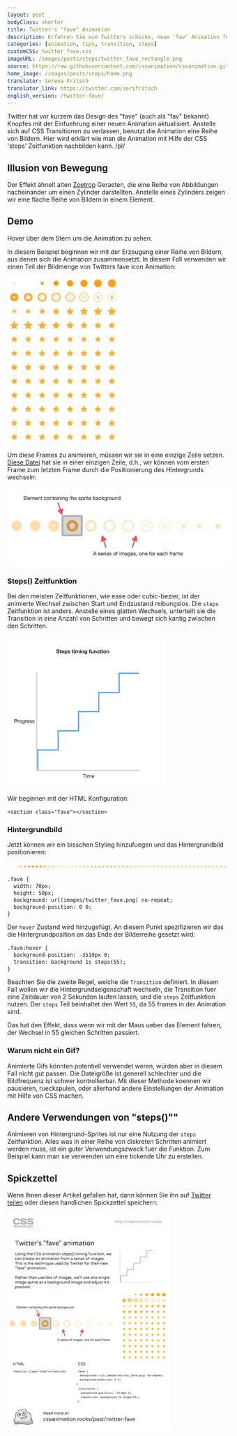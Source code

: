 ```yaml
---
layout: post
bodyClass: shorter
title: Twitter's "fave" Animation
description: Erfahren Sie wie Twitters schicke, neue 'fav' Animation funktioniert, mit Hilfe der CSS steps() Zeitfunktion.
categories: [animation, tips, transition, steps]
customCSS: twitter_fave.css
imageURL: /images/posts/steps/twitter_fave_rectangle.png
source: https://raw.githubusercontent.com/cssanimation/cssanimation.github.io/master/_posts/2015-01-17-twitter-fave.md
home_image: /images/posts/steps/home.png
translator: Serena Fritsch
translator_link: https://twitter.com/serifritsch
english_version: /twitter-fave/
---
```


Twitter hat vor kurzem das Design des "fave" (auch als "fav" bekannt) Knopfes mit der Einfuehrung einer neuen Animation aktualisiert. Anstelle sich auf CSS Transitionen zu verlassen, benutzt die Animation eine Reihe von Bildern. Hier wird erklärt wie man die Animation mit Hilfe der CSS 'steps' Zeitfunktion nachbilden kann.
/pl/

## Illusion von Bewegung

Der Effekt ähnelt alten [Zoetrop](https://de.wikipedia.org/wiki/Zoetrop) Geraeten, die eine Reihe von Abbildungen nacheinander um einen Zylinder darstellten. Anstelle eines Zylinders zeigen wir eine flache Reihe von Bildern in einem Element.

## Demo

Hover über dem Stern um die Animation zu sehen.

<section class="fave demo-container tap-to-activate"></section>

In diesem Beispiel beginnen wir mit der Erzeugung einer Reihe von Bildern, aus denen sich die Animation zusammensetzt. In diesem Fall verwenden wir einen Teil der Bildmenge von Twitters fave icon Animation:

<img src="/images/posts/steps/twitter_fave_rectangle.png" alt="Frames von Twitter's fave icon Animation" style="max-width:256px">

Um diese Frames zu animieren, müssen wir sie in eine einzige Zeile setzen.
[Diese Datei](/images/posts/steps/twitter_fave.png) hat sie in einer einzigen Zeile, d.h., wir können vom ersten Frame zum letzten Frame durch die Positionierung des Hintergrunds wechseln:

<img src="/images/posts/steps/frames.png" alt="How the background images are positioned within an element" style="max-width:514px">

### Steps() Zeitfunktion

Bei den meisten Zeitfunktionen, wie ease oder cubic-bezier, ist der animierte Wechsel zwischen Start und Endzustand reibungslos. Die `steps` Zeitfunktion ist anders. Anstelle eines glatten Wechsels, unterteilt sie die Transition in eine Anzahl von Schritten und bewegt sich kantig zwischen den Schritten.

<img src="/images/posts/steps/steps.png" alt="How the steps function is illustrated on a graph, as a series of discrete steps" style="max-width:362px">

Wir beginnen mit der HTML Konfiguration:


    <section class="fave"></section>

### Hintergrundbild

Jetzt können wir ein bisschen Styling hinzufuegen und das Hintergrundbild positionieren:

![Bild sprite fuer die Animation](/images/posts/steps/twitter_fave.png)


    .fave {
      width: 70px;
      height: 50px;
      background: url(images/twitter_fave.png) no-repeat;
      background-position: 0 0;
    }

Der `hover` Zustand wird hinzugefügt. An diesem Punkt spezifizieren wir das die Hintergrundposition an das Ende der Bilderreihe gesetzt wird:

    .fave:hover {
      background-position: -3519px 0;
      transition: background 1s steps(55);
    }

Beachten Sie die zweite Regel, welche die `Transition` definiert. In diesem Fall wollen wir die Hintergrundseigenschaft wechseln, die Transition fuer eine Zeitdauer von 2 Sekunden laufen lassen, und die `steps` Zeitfunktion nutzen. Der `steps` Teil beinhaltet den Wert `55`, da 55 frames in der Animation sind.

Das hat den Effekt, dass wenn wir mit der Maus ueber das Element fahren, der Wechsel in 55 gleichen Schritten passiert.

### Warum nicht ein Gif?

Animierte Gifs könnten potentiell verwendet weren, würden aber in diesem Fall nicht gut passen. Die Dateigröße ist generell schlechter und die Bildfrequenz ist schwer kontrollierbar. Mit dieser Methode koennen wir pausieren, rueckspulen, oder allerhand andere Einstellungen der Animation mit Hilfe von CSS machen.

## Andere Verwendungen von "steps()""

Animieren von Hintergrund-Sprites ist nur eine Nutzung der `steps` Zeitfunktion. Alles was in einer Reihe von diskreten Schritten animiert werden muss, ist ein guter Verwendungszweck fuer die Funktion. Zum Beispiel kann man sie verwenden um eine tickende Uhr zu erstellen.

## Spickzettel

Wenn Ihnen dieser Artikel gefallen hat, dann können Sie ihn auf [Twitter teilen](https://twitter.com/intent/tweet?text=Recreate%20the%20Twitter%20fave%20icon%20animation&url=https://cssanimation.rocks/post/twitter-fave/&original_referer=https://cssanimation.rocks) oder diesen handlichen Spickzettel speichern:

<img src="/tips/twitter-fave.png" alt="Teile diese Zusammenfassung auf Twitter" style="max-width:375px">





